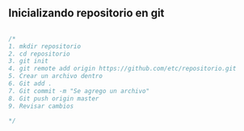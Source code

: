 ## Inicializando repositorio en git


``` js

/* 
1. mkdir repositorio
2. cd repositorio
3. git init
4. git remote add origin https://github.com/etc/repositorio.git
5. Crear un archivo dentro
6. Git add . 
7. Git commit -m "Se agrego un archivo"
8. Git push origin master
9. Revisar cambios

*/
```
